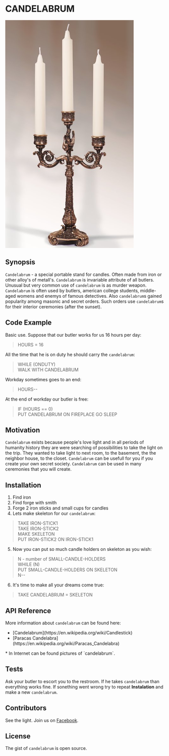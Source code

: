 # CANDELABRUM

![example of candelabrum](./img/candelabrum.jpg)

## Synopsis

`Candelabrum` - a special portable stand for candles. Often made from iron or other alloy's of metall's. `Candelabrum` is invariable attribute of all butlers. Unusual but very common use of `candelabrum` is as murder weapon. `Candelabrum` is often used by butlers, american college students, middle-aged womens and enemys of famous detectives. Also `candelabrum`s gained popularity among masonic and secret orders. Such orders use `candelabrum`s for their interior ceremonies (after the sunset).        

## Code Example

Basic use. Suppose that our butler works for us 16 hours per day:
> HOURS = 16 <br/>

All the time that he is on duty he should carry the `candelabrum`:
> WHILE (ONDUTY) <br/> 
>   WALK WITH CANDELABRUM <br/>

Workday sometimes goes to an end:
>   HOURS-- <br/>

At the end of workday our butler is free: 
>   IF (HOURS == 0) <br/>
>      PUT CANDELABRUM ON FIREPLACE
>      GO SLEEP     

## Motivation

`Candelabrum` exists because people's love light and in all periods of humanity history they are were searching of possibilities to take the light on the trip. They wanted to take light to next room, to the basement, the the neighbor house, to the closet. `Candelabrum` can be usefull for you if you create your own secret society. `Candelabrum` can be used in many ceremonies that you will create. 

## Installation

1. Find iron 
2. Find forge with smith
3. Forge 2 iron sticks and small cups for candles
4. Lets make skeleton for our `candelabrum`:
> TAKE IRON-STICK1 <br/>
> TAKE IRON-STICK2 <br/>
> MAKE SKELETON <br/>
>    PUT IRON-STICK2 ON IRON-STICK1 <br/>
5. Now you can put so much candle holders on skeleton as you wish:
> N - number of SMALL-CANDLE-HOLDERS <br /> 
> WHILE (N) <br/>
>   PUT SMALL-CANDLE-HOLDERS ON SKELETON <br/>
>   N-- <br/>
6. It's time to make all your dreams come true:
> TAKE CANDELABRUM = SKELETON <br/>

## API Reference

More information about `candelabrum` can be found here:
<ul>
    <li> [Candelabrum](https://en.wikipedia.org/wiki/Candlestick) </li>
    <li> [Paracas Candelabra](https://en.wikipedia.org/wiki/Paracas_Candelabra) </li>
</ul>*
In Internet can be found pictures of `candelabrum`.

## Tests

Ask your butler to escort you to the restroom. If he takes `candelabrum` than everything works fine. If sonething went wrong try to repeat **Instalation** and make a new `candelabrum`.   

## Contributors

See the light. Join us on [Facebook](https://www.facebook.com/CANDELABRUM-116938974985050/).

## License

The gist of `candelabrum` is open source. 